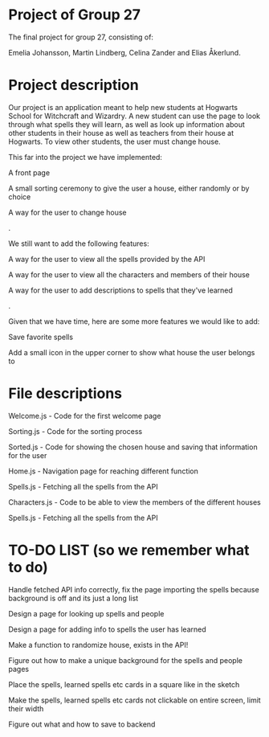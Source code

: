 # Project of Group 27

The final project for group 27, consisting of:

Emelia Johansson, Martin Lindberg, Celina Zander and Elias Åkerlund.


# Project description

Our project is an application meant to help new students at Hogwarts School for Witchcraft and Wizardry. A new student can use the page to look through what spells they will learn, as well as look up information about other students in their house as well as teachers from their house at Hogwarts. To view other students, the user must change house.

This far into the project we have implemented:

A front page

A small sorting ceremony to give the user a house, either randomly or by choice

A way for the user to change house

.

We still want to add the following features:


A way for the user to view all the spells provided by the API

A way for the user to view all the characters and members of their house

A way for the user to add descriptions to spells that they've learned
  
.

Given that we have time, here are some more features we would like to add:

Save favorite spells

Add a small icon in the upper corner to show what house the user belongs to
   
  
# File descriptions

Welcome.js - Code for the first welcome page

Sorting.js - Code for the sorting process

Sorted.js - Code for showing the chosen house and saving that information for the user

Home.js - Navigation page for reaching different function

Spells.js - Fetching all the spells from the API

Characters.js - Code to be able to view the members of the different houses

Spells.js - Fetching all the spells from the API


# TO-DO LIST (so we remember what to do)

Handle fetched API info correctly, fix the page importing the spells because background is off and its just a long list

Design a page for looking up spells and people

Design a page for adding info to spells the user has learned

Make a function to randomize house, exists in the API! 

Figure out how to make a unique background for the spells and people pages

Place the spells, learned spells etc cards in a square like in the sketch 

Make the spells, learned spells etc cards not clickable on entire screen, limit their width

Figure out what and how to save to backend
